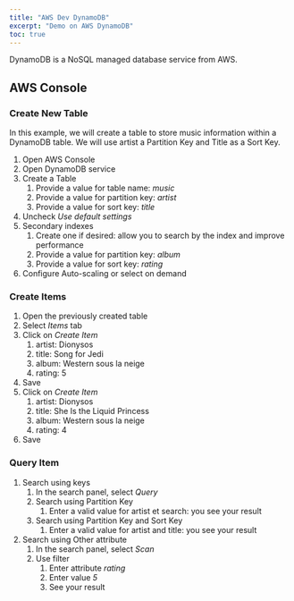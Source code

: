```yaml
---
title: "AWS Dev DynamoDB"
excerpt: "Demo on AWS DynamoDB"
toc: true
---
```


DynamoDB is a NoSQL managed database service from AWS.

## AWS Console

### Create New Table

In this example, we will create a table to store music information within a DynamoDB table.
We will use artist a Partition Key and Title as a Sort Key.

1. Open AWS Console
1. Open DynamoDB service
1. Create a Table
    1. Provide a value for table name: *music*
    1. Provide a value for partition key: *artist*
    1. Provide a value for sort key: *title*
1. Uncheck *Use default settings*
1. Secondary indexes
    1. Create one if desired: allow you to search by the index and improve performance
    1. Provide a value for partition key: *album*
    1. Provide a value for sort key: *rating*
1. Configure Auto-scaling or select on demand

### Create Items

1. Open the previously created table
1. Select *Items* tab
1. Click on *Create Item*
    1. artist: Dionysos
    1. title: Song for Jedi
    1. album: Western sous la neige
    1. rating: 5
1. Save
1. Click on *Create Item*
    1. artist: Dionysos
    1. title: She Is the Liquid Princess
    1. album: Western sous la neige
    1. rating: 4
1. Save

### Query Item

1. Search using keys
    1. In the search panel, select *Query*
    1. Search using Partition Key
        1. Enter a valid value for artist et search: you see your result
    1. Search using Partition Key and Sort Key
        1. Enter a valid value for artist and title: you see your result
1. Search using Other attribute
    1. In the search panel, select *Scan*
    1.  Use filter
        1. Enter attribute *rating*
        1. Enter value *5*
        1. See your result  